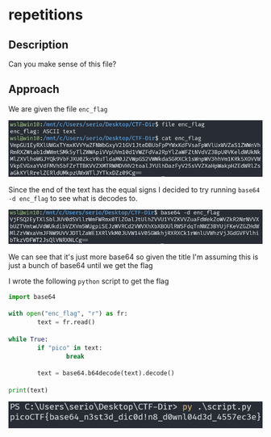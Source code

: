 # repetitions

## Description

Can you make sense of this file?

## Approach

We are given the file `enc_flag`

![alt text](images/file.png)

Since the end of the text has the equal signs I decided to try running `base64 -d enc_flag` to see what is decodes to.

![alt text](images/first_dec.png)

We can see that it's just more base64 so given the title I'm assuming this is just a bunch of base64 until we get the flag

I wrote the following `python` script to get the flag

``` Python
import base64

with open("enc_flag", "r") as fr:
        text = fr.read()

while True:
        if "pico" in text:
                break

        text = base64.b64decode(text).decode()

print(text)
```

![alt text](images/flag.png)
